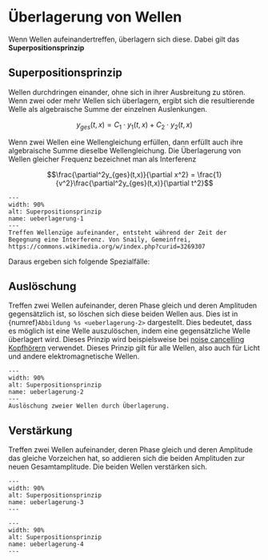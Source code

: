 # Überlagerung von Wellen

Wenn Wellen aufeinandertreffen, überlagern sich diese. Dabei gilt das **Superpositionsprinzip**

## Superpositionsprinzip

Wellen durchdringen einander, ohne sich in ihrer Ausbreitung zu stören. 
Wenn zwei oder mehr Wellen sich überlagern, ergibt sich die resultierende Welle als algebraische Summe der einzelnen Auslenkungen. 

$$y_{ges}(t,x) = C_1 \cdot y_1(t,x) + C_2 \cdot y_2(t,x) $$

Wenn zwei Wellen eine Wellengleichung erfüllen, dann erfüllt auch ihre algebraische Summe dieselbe Wellengleichung. 
Die Überlagerung von Wellen gleicher Frequenz bezeichnet man als Interferenz

$$\frac{\partial^2y_{ges}(t,x)}{\partial x^2} = \frac{1}{v^2}\frac{\partial^2y_{ges}(t,x)}{\partial t^2}$$


```{figure} https://upload.wikimedia.org/wikipedia/commons/3/3c/Standing_waves1.gif
---
width: 90%
alt: Superpositionsprinzip
name: ueberlagerung-1
---
Treffen Wellenzüge aufeinander, entsteht während der Zeit der Begegnung eine Interferenz. Von Snaily, Gemeinfrei, https://commons.wikimedia.org/w/index.php?curid=3269307 
 ```

Daraus ergeben sich folgende Spezialfälle:

## Auslöschung

Treffen zwei Wellen aufeinander, deren Phase gleich und deren Amplituden gegensätzlich ist, so löschen sich diese beiden Wellen aus. Dies ist in {numref}`Abbildung %s <ueberlagerung-2>` dargestellt. Dies bedeutet, dass es möglich ist eine Welle auszulöschen, indem eine gegensätzliche Welle überlagert wird. Dieses Prinzip wird beispielsweise bei [noise cancelling Kopfhörern](https://de.wikipedia.org/wiki/Antischall) verwendet. Dieses Prinzip gilt für alle Wellen, also auch für Licht und andere elektromagnetische Wellen. 

```{figure} Bilder_Wellen/superposition3.png
---
width: 90%
alt: Superpositionsprinzip
name: ueberlagerung-2
---
Auslöschung zweier Wellen durch Überlagerung.
 ```

## Verstärkung

Treffen zwei Wellen aufeinander, deren Phase gleich und deren Amplitude das gleiche Vorzeichen hat, so addieren sich die beiden Amplituden zur neuen Gesamtamplitude. Die beiden Wellen verstärken sich.  

```{figure} Bilder_Wellen/superposition_all.png
---
width: 90%
alt: Superpositionsprinzip
name: ueberlagerung-3
---

 ```

 ```{figure} Bilder_Wellen/superposition.png
---
width: 90%
alt: Superpositionsprinzip
name: ueberlagerung-4
---

 ```
